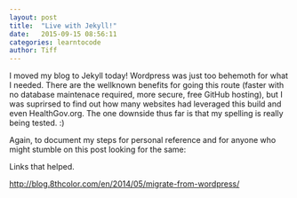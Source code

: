 ```yaml
---
layout: post
title:  "Live with Jekyll!"
date:   2015-09-15 08:56:11
categories: learntocode
author: Tiff
---
```

I moved my blog to Jekyll today! Wordpress was just too behemoth for what I needed. There are the wellknown benefits for going this route (faster with no database maintenace required, more secure, free GitHub hosting), but I was suprirsed to find out how many websites had leveraged this build and even HealthGov.org. The one downside thus far is that my spelling is really being tested. :)

Again, to document my steps for personal reference and for anyone who might stumble on this post looking for the same:


Links that helped.

http://blog.8thcolor.com/en/2014/05/migrate-from-wordpress/
